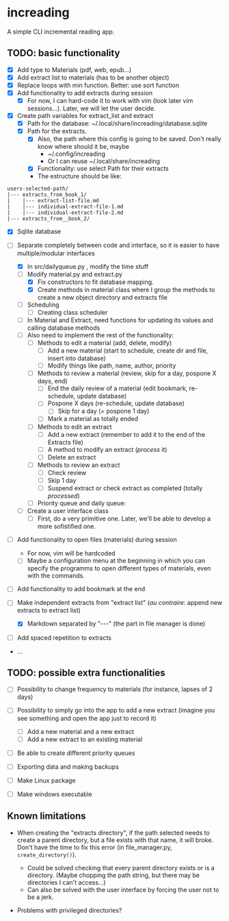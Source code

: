 # increading

A simple CLI incremental reading app.

## TODO: basic functionality

- [X] Add type to Materials (pdf, web, epub...)
- [X] Add extract list to materials (has to be another object)
- [X] Replace loops with min function. Better: use sort function
- [X] Add functionality to add extracts during session
    - [X] For now, I can hard-code it to work with vim (look later vim
    sessions...). Later, we will let the user decide.

- [X] Create path variables for extract_list and extract
    - [X] Path for the database: ~/.local/share/increading/database.sqlite
    - [X] Path for the extracts.
        - [X] Also, the path where this config is going to be saved. Don't
        really know where should it be, maybe
            - ~/.config/increading
            - Or I can reuse ~/.local/share/increading
        - [X] Functionality: use select Path for their extracts
        - The estructure should be like:
```
users-selected-path/
|--- extracts_from_book_1/
|    |--- extract-list-file.md
|    |--- individual-extract-file-1.md
|    |--- individual-extract-file-2.md
|--- extracts_from__book_2/
```

- [X] Sqlite database

- [ ] Separate completely between code and interface, so it is easier to have
  multiple/modular interfaces
    - [X] In src/dailyqueue.py , modify the time stuff
    - [ ] Modify material.py and extract.py
        - [X] Fix constructors to fit database mapping.
        - [X] Create methods in material class where I group the methods to 
              create a new object directory and extracts file
    - [ ] Scheduling
        - [ ] Creating class scheduler
    - [ ] In Material and Extract, need functions for updating its values and calling database methods
    - [ ] Also need to implement the rest of the functionality:
        - [ ] Methods to edit a material (add, delete, modify)
             - [ ] Add a new material (start to schedule, create dir and file, insert into database)
             - [ ] Modify things like path, name, author, priority
        - [ ] Methods to review a material (review, skip for a day, pospone X days, end)
             - [ ] End the daily review of a material (edit bookmark, re-schedule, update database)
             - [ ] Pospone X days (re-schedule, update database)
                 - [ ] Skip for a day (= pospone 1 day)
             - [ ] Mark a material as totally ended
        - [ ] Methods to edit an extract
            - [ ] Add a new extract (remember to add it to the end of the Extracts file)
            - [ ] A method to modify an extract (_process_ it)
            - [ ] Delete an extract
        - [ ] Methods to review an extract
            - [ ] Check review
            - [ ] Skip 1 day
            - [ ] Suspend extract or check extract as completed (totally _processed_)
        - [ ] Priority queue and daily queue: 
    - [ ] Create a user interface class
        - [ ] First, do a very primitive one. Later, we'll be able to develop a more sofistified one.

- [ ] Add functionality to open files (materials) during session
    - For now, vim will be hardcoded
    - [ ] Maybe a configuration menu at the beginning in which you can specify the programms to open different types of materials, even with the commands.
- [ ] Add functionality to add bookmark at the end
- [ ] Make independent extracts from "extract list" (_au contraire_: append new extracts to extract list)
    - [X] Markdown separated by "---" (the part in file manager is done)
- [ ] Add spaced repetition to extracts
- ...

## TODO: possible extra functionalities

- [ ] Possibility to change frequency to materials (for instance, lapses of 2 days)

- [ ] Possibility to simply go into the app to add a new extract (imagine you see something and open the app just to record it)
    - [ ] Add a new material and a new extract
    - [ ] Add a new extract to an existing material

- [ ] Be able to create different priority queues

- [ ] Exporting data and making backups

- [ ] Make Linux package 
- [ ] Make windows executable


## Known limitations

- When creating the "extracts directory", if the path selected needs to create a
parent directory, but a file exists with that name, it will broke. Don't have
the time to fix this error (in file_manager.py, `create_directory()`). 
    - Could be solved checking that every parent directory exists or is a
    directory. (Maybe chopping the path string, but there may be directories I
    can't access...)
    - Can also be solved with the user interface by forcing the user not to be a
    jerk.

- Problems with privileged directories?

